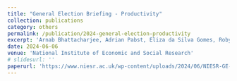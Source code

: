 ```yaml
---
title: "General Election Briefing - Productivity"
collection: publications
category: others
permalink: /publication/2024-general-election-productivity
excerpt: 'Arnab Bhattacharjee, Adrian Pabst, Eliza da Silva Gomes, Robyn Smith and Tibor Szendrei. Funded by The Nuffield Foundation.'
date: 2024-06-06
venue: 'National Institute of Economic and Social Research'
# slidesurl: ''
paperurl: 'https://www.niesr.ac.uk/wp-content/uploads/2024/06/NIESR-GE-Briefing-2024-Productivity.pdf?ver=RsWaR7v9nuntEEXMXcUJ'
---
```

